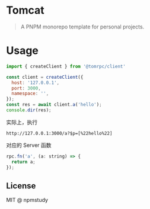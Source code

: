 # Tomcat

> A PNPM monorepo template for personal projects.

# Usage

```js
import { createClient } from '@tomrpc/client'

const client = createClient({
  host: '127.0.0.1',
  port: 3000,
  namespace: '',
});
const res = await client.a('hello');
console.dir(res);
```

实际上，执行

```
http://127.0.0.1:3000/a?$p=[%22hello%22]
```

对应的 Server 函数

```js
rpc.fn('a', (a: string) => {
  return a;
});
```


## License

MIT @ npmstudy
